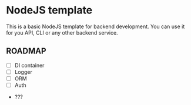 # NodeJS template

This is a basic NodeJS template for backend development. You can use it for you API, CLI or any other backend service.

## ROADMAP
- [ ] DI container 
- [ ] Logger
- [ ] ORM
- [ ] Auth
- ???